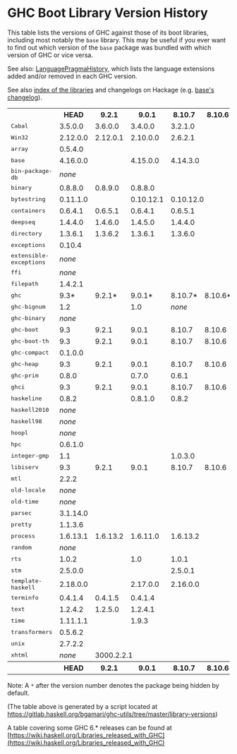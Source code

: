 # GHC Boot Library Version History


This table lists the versions of GHC against those of its boot libraries, including most notably the `base` library.  This may be useful if you ever want to find out which version of the `base` package was bundled with which version of GHC or vice versa.



See also: [LanguagePragmaHistory](language-pragma-history), which lists the language extensions added and/or removed in each GHC version.

See also [index of the libraries](https://downloads.haskell.org/~ghc/latest/docs/html/libraries/index.html) and changelogs on Hackage (e.g. [base's changelog](http://hackage.haskell.org/package/base/changelog)).

<table>
<tr><th> </th> <th><b>HEAD</b></th> <th><b>9.2.1</b></th> <th><b>9.0.1</b></th> <th><b>8.10.7</b></th> <th><b>8.10.6</b></th> <th><b>8.10.5</b></th> <th><b>8.10.4</b></th> <th><b>8.10.3</b></th> <th><b>8.10.2</b></th> <th><b>8.10.1</b></th> <th><b>8.8.4</b></th> <th><b>8.8.3</b></th> <th><b>8.8.2</b></th> <th><b>8.8.1</b></th> <th><b>8.6.5</b></th> <th><b>8.6.4</b></th> <th><b>8.6.3</b></th> <th><b>8.6.2</b></th> <th><b>8.6.1</b></th> <th><b>8.4.4</b></th> <th><b>8.4.3</b></th> <th><b>8.4.2</b></th> <th><b>8.4.1</b></th> <th><b>8.2.2</b></th> <th><b>8.2.1</b></th> <th><b>8.0.2</b></th> <th><b>8.0.1</b></th> <th><b>7.10.3</b></th> <th><b>7.10.2</b></th> <th><b>7.10.1</b></th> <th><b>7.8.4</b></th> <th><b>7.8.3</b></th> <th><b>7.8.2</b></th> <th><b>7.8.1</b></th> <th><b>7.6.3</b></th> <th><b>7.6.2</b></th> <th><b>7.6.1</b></th> <th><b>7.4.2</b></th> <th><b>7.4.1</b></th> <th><b>7.2.2</b></th> <th><b>7.2.1</b></th> <th><b>7.0.4</b></th> <th><b>7.0.3</b></th> <th><b>7.0.2</b></th> <th><b>7.0.1</b></th></tr>
<tr><td><tt>Cabal</tt></td> <td>3.5.0.0</td> <td>3.6.0.0</td> <td>3.4.0.0</td> <td colspan="5">3.2.1.0</td> <td colspan="2">3.2.0.0</td> <td colspan="3">3.0.1.0</td> <td>3.0.0.0</td> <td colspan="5">2.4.0.1</td> <td colspan="3">2.2.0.1</td> <td>2.2.0.0</td> <td>2.0.1.0</td> <td>2.0.0.2</td> <td>1.24.2.0</td> <td>1.24.0.0</td> <td>1.22.5.0</td> <td>1.22.4.0</td> <td>1.22.2.0</td> <td>1.18.1.5</td> <td colspan="3">1.18.1.3</td> <td colspan="3">1.16.0</td> <td colspan="2">1.14.0</td> <td colspan="2">1.12.0</td> <td>1.10.2.0</td> <td colspan="2">1.10.1.0</td> <td>1.10.0.0</td> </tr>
<tr><td><tt>Win32</tt></td> <td>2.12.0.0</td> <td>2.12.0.1</td> <td>2.10.0.0</td> <td colspan="2">2.6.2.1</td> <td colspan="18">2.6.1.0</td> <td colspan="2">2.5.4.1</td> <td colspan="2">2.3.1.1</td> <td colspan="3">2.3.1.0</td> <td colspan="4">2.3.0.2</td> <td colspan="3">2.3.0.0</td> <td colspan="2">2.2.2.0</td> <td colspan="2">2.2.1.0</td> <td colspan="4">2.2.0.2</td> </tr>
<tr><td><tt>array</tt></td> <td colspan="14">0.5.4.0</td> <td colspan="4">0.5.3.0</td> <td colspan="7">0.5.2.0</td> <td colspan="2">0.5.1.1</td> <td colspan="3">0.5.1.0</td> <td colspan="4">0.5.0.0</td> <td colspan="3">0.4.0.1</td> <td colspan="2">0.4.0.0</td> <td colspan="2">0.3.0.3</td> <td colspan="4">0.3.0.2</td> </tr>
<tr><td><tt>base</tt></td> <td colspan="2">4.16.0.0</td> <td>4.15.0.0</td> <td colspan="2">4.14.3.0</td> <td>4.14.2.0</td> <td colspan="3">4.14.1.0</td> <td>4.14.0.0</td> <td colspan="4">4.13.0.0</td> <td colspan="5">4.12.0.0</td> <td colspan="3">4.11.1.0</td> <td>4.11.0.0</td> <td>4.10.1.0</td> <td>4.10.0.0</td> <td>4.9.1.0</td> <td>4.9.0.0</td> <td>4.8.2.0</td> <td>4.8.1.0</td> <td>4.8.0.0</td> <td>4.7.0.2</td> <td>4.7.0.1</td> <td colspan="2">4.7.0.0</td> <td colspan="2">4.6.0.1</td> <td>4.6.0.0</td> <td>4.5.1.0</td> <td>4.5.0.0</td> <td>4.4.1.0</td> <td>4.4.0.0</td> <td colspan="3">4.3.1.0</td> <td>4.3.0.0</td> </tr>
<tr><td><tt>bin-package-db</tt></td> <td colspan="27"><i>none</i></td> <td colspan="18">0.0.0.0</td> </tr>
<tr><td><tt>binary</tt></td> <td>0.8.8.0</td> <td>0.8.9.0</td> <td colspan="8">0.8.8.0</td> <td colspan="4">0.8.7.0</td> <td colspan="5">0.8.6.0</td> <td colspan="6">0.8.5.1</td> <td colspan="2">0.8.3.0</td> <td colspan="2">0.7.5.0</td> <td>0.7.3.0</td> <td colspan="4">0.7.1.0</td> <td colspan="3">0.5.1.1</td> <td colspan="2">0.5.1.0</td> <td colspan="2">0.5.0.2*</td> <td colspan="4"><i>none</i></td> </tr>
<tr><td><tt>bytestring</tt></td> <td colspan="2">0.11.1.0</td> <td>0.10.12.1</td> <td colspan="5">0.10.12.0</td> <td colspan="2">0.10.10.0</td> <td>0.10.10.1</td> <td colspan="2">0.10.10.0</td> <td>0.10.9.0</td> <td colspan="11">0.10.8.2</td> <td colspan="2">0.10.8.1</td> <td colspan="3">0.10.6.0</td> <td colspan="4">0.10.4.0</td> <td colspan="2">0.10.0.2</td> <td>0.10.0.0</td> <td colspan="2">0.9.2.1</td> <td colspan="2">0.9.2.0</td> <td colspan="3">0.9.1.10</td> <td>0.9.1.8</td> </tr>
<tr><td><tt>containers</tt></td> <td>0.6.4.1</td> <td>0.6.5.1</td> <td>0.6.4.1</td> <td colspan="2">0.6.5.1</td> <td>0.6.4.1</td> <td colspan="8">0.6.2.1</td> <td colspan="5">0.6.0.1</td> <td colspan="4">0.5.11.0</td> <td colspan="2">0.5.10.2</td> <td colspan="2">0.5.7.1</td> <td colspan="3">0.5.6.2</td> <td colspan="4">0.5.5.1</td> <td colspan="3">0.5.0.0</td> <td colspan="2">0.4.2.1</td> <td colspan="2">0.4.1.0</td> <td colspan="4">0.4.0.0</td> </tr>
<tr><td><tt>deepseq</tt></td> <td>1.4.4.0</td> <td>1.4.6.0</td> <td>1.4.5.0</td> <td colspan="16">1.4.4.0</td> <td colspan="6">1.4.3.0</td> <td colspan="2">1.4.2.0</td> <td colspan="3">1.4.1.1</td> <td colspan="4">1.3.0.2</td> <td colspan="3">1.3.0.1</td> <td colspan="2">1.3.0.0</td> <td colspan="6"><i>none</i></td> </tr>
<tr><td><tt>directory</tt></td> <td>1.3.6.1</td> <td>1.3.6.2</td> <td>1.3.6.1</td> <td colspan="9">1.3.6.0</td> <td>1.3.4.0</td> <td>1.3.3.2</td> <td colspan="5">1.3.3.0</td> <td colspan="4">1.3.1.5</td> <td colspan="2">1.3.0.2</td> <td>1.3.0.0</td> <td>1.2.6.2</td> <td colspan="3">1.2.2.0</td> <td colspan="4">1.2.1.0</td> <td colspan="2">1.2.0.1</td> <td>1.2.0.0</td> <td colspan="2">1.1.0.2</td> <td colspan="2">1.1.0.1</td> <td colspan="4">1.1.0.0</td> </tr>
<tr><td><tt>exceptions</tt></td> <td colspan="10">0.10.4</td> <td colspan="35"><i>none</i></td> </tr>
<tr><td><tt>extensible-exceptions</tt></td> <td colspan="37"><i>none</i></td> <td colspan="2">0.1.1.4</td> <td colspan="2">0.1.1.3</td> <td colspan="4">0.1.1.2</td> </tr>
<tr><td><tt>ffi</tt></td> <td colspan="39"><i>none</i></td> <td colspan="6">1.0</td> </tr>
<tr><td><tt>filepath</tt></td> <td colspan="19">1.4.2.1</td> <td colspan="4">1.4.2</td> <td colspan="2">1.4.1.2</td> <td>1.4.1.1</td> <td>1.4.1.0</td> <td colspan="3">1.4.0.0</td> <td colspan="4">1.3.0.2</td> <td colspan="3">1.3.0.1</td> <td colspan="2">1.3.0.0</td> <td colspan="2">1.2.0.1</td> <td colspan="4">1.2.0.0</td> </tr>
<tr><td><tt>ghc</tt></td> <td>9.3*</td> <td>9.2.1*</td> <td>9.0.1*</td> <td>8.10.7*</td> <td>8.10.6*</td> <td>8.10.5*</td> <td>8.10.4*</td> <td>8.10.3*</td> <td>8.10.2*</td> <td>8.10.1*</td> <td>8.8.4*</td> <td>8.8.3*</td> <td>8.8.2*</td> <td>8.8.1*</td> <td>8.6.5*</td> <td>8.6.4*</td> <td>8.6.3</td> <td>8.6.2*</td> <td>8.6.1*</td> <td>8.4.4*</td> <td>8.4.3*</td> <td>8.4.2*</td> <td>8.4.1*</td> <td>8.2.2*</td> <td>8.2.1*</td> <td>8.0.2</td> <td>8.0.1*</td> <td>7.10.3*</td> <td>7.10.2*</td> <td>7.10.1*</td> <td>7.8.4*</td> <td>7.8.3*</td> <td>7.8.2*</td> <td>7.8.1*</td> <td>7.6.3*</td> <td>7.6.2*</td> <td>7.6.1*</td> <td>7.4.2*</td> <td>7.4.1*</td> <td>7.2.2*</td> <td>7.2.1*</td> <td>7.0.4*</td> <td>7.0.3*</td> <td>7.0.2*</td> <td>7.0.1*</td> </tr>
<tr><td><tt>ghc-bignum</tt></td> <td colspan="2">1.2</td> <td>1.0</td> <td colspan="42"><i>none</i></td> </tr>
<tr><td><tt>ghc-binary</tt></td> <td colspan="41"><i>none</i></td> <td colspan="4">0.5.0.2*</td> </tr>
<tr><td><tt>ghc-boot</tt></td> <td>9.3</td> <td>9.2.1</td> <td>9.0.1</td> <td>8.10.7</td> <td>8.10.6</td> <td>8.10.5</td> <td>8.10.4</td> <td>8.10.3</td> <td>8.10.2</td> <td>8.10.1</td> <td>8.8.4</td> <td>8.8.3</td> <td>8.8.2</td> <td>8.8.1</td> <td>8.6.5</td> <td>8.6.4</td> <td>8.6.3</td> <td>8.6.2</td> <td>8.6.1</td> <td>8.4.4</td> <td>8.4.3</td> <td>8.4.2</td> <td>8.4.1</td> <td>8.2.2</td> <td>8.2.1</td> <td>8.0.2</td> <td>8.0.1</td> <td colspan="18"><i>none</i></td> </tr>
<tr><td><tt>ghc-boot-th</tt></td> <td>9.3</td> <td>9.2.1</td> <td>9.0.1</td> <td>8.10.7</td> <td>8.10.6</td> <td>8.10.5</td> <td>8.10.4</td> <td>8.10.3</td> <td>8.10.2</td> <td>8.10.1</td> <td>8.8.4</td> <td>8.8.3</td> <td>8.8.2</td> <td>8.8.1</td> <td>8.6.5</td> <td>8.6.4</td> <td>8.6.3</td> <td>8.6.2</td> <td>8.6.1</td> <td>8.4.4</td> <td>8.4.3</td> <td>8.4.2</td> <td>8.4.1</td> <td>8.2.2</td> <td>8.2.1</td> <td>8.0.2</td> <td>8.0.1</td> <td colspan="18"><i>none</i></td> </tr>
<tr><td><tt>ghc-compact</tt></td> <td colspan="25">0.1.0.0</td> <td colspan="20"><i>none</i></td> </tr>
<tr><td><tt>ghc-heap</tt></td> <td>9.3</td> <td>9.2.1</td> <td>9.0.1</td> <td>8.10.7</td> <td>8.10.6</td> <td>8.10.5</td> <td>8.10.4</td> <td>8.10.3</td> <td>8.10.2</td> <td>8.10.1</td> <td>8.8.4</td> <td>8.8.3</td> <td>8.8.2</td> <td>8.8.1</td> <td>8.6.5</td> <td>8.6.4</td> <td>8.6.3</td> <td>8.6.2</td> <td>8.6.1</td> <td colspan="26"><i>none</i></td> </tr>
<tr><td><tt>ghc-prim</tt></td> <td colspan="2">0.8.0</td> <td>0.7.0</td> <td colspan="7">0.6.1</td> <td colspan="9">0.5.3</td> <td colspan="4">0.5.2.0</td> <td colspan="2">0.5.1.0</td> <td colspan="2">0.5.0.0</td> <td colspan="3">0.4.0.0</td> <td colspan="4">0.3.1.0</td> <td colspan="3">0.3.0.0</td> <td colspan="8">0.2.0.0</td> </tr>
<tr><td><tt>ghci</tt></td> <td>9.3</td> <td>9.2.1</td> <td>9.0.1</td> <td>8.10.7</td> <td>8.10.6</td> <td>8.10.5</td> <td>8.10.4</td> <td>8.10.3</td> <td>8.10.2</td> <td>8.10.1</td> <td>8.8.4</td> <td>8.8.3</td> <td>8.8.2</td> <td>8.8.1</td> <td>8.6.5</td> <td>8.6.4</td> <td>8.6.3</td> <td>8.6.2</td> <td>8.6.1</td> <td>8.4.4</td> <td>8.4.3</td> <td>8.4.2</td> <td>8.4.1</td> <td>8.2.2</td> <td>8.2.1</td> <td>8.0.2</td> <td>8.0.1</td> <td colspan="18"><i>none</i></td> </tr>
<tr><td><tt>haskeline</tt></td> <td colspan="2">0.8.2</td> <td>0.8.1.0</td> <td colspan="2">0.8.2</td> <td colspan="4">0.8.0.1</td> <td>0.8.0.0</td> <td colspan="4">0.7.5.0</td> <td colspan="5">0.7.4.3</td> <td colspan="4">0.7.4.2</td> <td colspan="2">0.7.4.0</td> <td>0.7.3.0</td> <td>0.7.2.3</td> <td colspan="3">0.7.2.1</td> <td colspan="2">0.7.1.2</td> <td colspan="13"><i>none</i></td> </tr>
<tr><td><tt>haskell2010</tt></td> <td colspan="30"><i>none</i></td> <td colspan="4">1.1.2.0*</td> <td colspan="3">1.1.1.0*</td> <td colspan="2">1.1.0.1*</td> <td colspan="2">1.1.0.0*</td> <td colspan="4">1.0.0.0*</td> </tr>
<tr><td><tt>haskell98</tt></td> <td colspan="30"><i>none</i></td> <td colspan="4">2.0.0.3*</td> <td colspan="3">2.0.0.2*</td> <td colspan="2">2.0.0.1*</td> <td colspan="2">2.0.0.0*</td> <td colspan="3">1.1.0.1</td> <td>1.1.0.0</td> </tr>
<tr><td><tt>hoopl</tt></td> <td colspan="23"><i>none</i></td> <td colspan="2">3.10.2.2</td> <td colspan="2">3.10.2.1</td> <td colspan="3">3.10.0.2</td> <td colspan="4">3.10.0.1</td> <td colspan="3">3.9.0.0</td> <td colspan="2">3.8.7.3</td> <td colspan="2">3.8.7.1</td> <td colspan="4"><i>none</i></td> </tr>
<tr><td><tt>hpc</tt></td> <td colspan="10">0.6.1.0</td> <td colspan="17">0.6.0.3</td> <td colspan="3">0.6.0.2</td> <td colspan="4">0.6.0.1</td> <td colspan="3">0.6.0.0</td> <td colspan="2">0.5.1.1</td> <td colspan="2">0.5.1.0</td> <td colspan="4">0.5.0.6</td> </tr>
<tr><td><tt>integer-gmp</tt></td> <td colspan="3">1.1</td> <td colspan="7">1.0.3.0</td> <td colspan="12">1.0.2.0</td> <td colspan="3">1.0.1.0</td> <td colspan="2">1.0.0.1</td> <td colspan="3">1.0.0.0</td> <td colspan="4">0.5.1.0</td> <td colspan="3">0.5.0.0</td> <td colspan="2">0.4.0.0</td> <td colspan="2">0.3.0.0</td> <td colspan="3">0.2.0.3</td> <td>0.2.0.2</td> </tr>
<tr><td><tt>libiserv</tt></td> <td>9.3</td> <td>9.2.1</td> <td>9.0.1</td> <td>8.10.7</td> <td>8.10.6</td> <td>8.10.5</td> <td>8.10.4</td> <td>8.10.3</td> <td>8.10.2</td> <td>8.10.1</td> <td>8.8.4</td> <td>8.8.3</td> <td>8.8.2</td> <td>8.8.1</td> <td colspan="3">8.6.3</td> <td colspan="2">8.6.1</td> <td colspan="26"><i>none</i></td> </tr>
<tr><td><tt>mtl</tt></td> <td colspan="23">2.2.2</td> <td colspan="22"><i>none</i></td> </tr>
<tr><td><tt>old-locale</tt></td> <td colspan="30"><i>none</i></td> <td colspan="4">1.0.0.6</td> <td colspan="3">1.0.0.5</td> <td colspan="2">1.0.0.4</td> <td colspan="2">1.0.0.3</td> <td colspan="4">1.0.0.2</td> </tr>
<tr><td><tt>old-time</tt></td> <td colspan="30"><i>none</i></td> <td colspan="4">1.1.0.2</td> <td colspan="3">1.1.0.1</td> <td colspan="2">1.1.0.0</td> <td colspan="2">1.0.0.7</td> <td colspan="4">1.0.0.6</td> </tr>
<tr><td><tt>parsec</tt></td> <td colspan="14">3.1.14.0</td> <td colspan="9">3.1.13.0</td> <td colspan="22"><i>none</i></td> </tr>
<tr><td><tt>pretty</tt></td> <td colspan="23">1.1.3.6</td> <td colspan="4">1.1.3.3</td> <td colspan="3">1.1.2.0</td> <td colspan="4">1.1.1.1</td> <td colspan="5">1.1.1.0</td> <td colspan="2">1.1.0.0</td> <td colspan="4">1.0.1.2</td> </tr>
<tr><td><tt>process</tt></td> <td>1.6.13.1</td> <td>1.6.13.2</td> <td>1.6.11.0</td> <td colspan="2">1.6.13.2</td> <td colspan="4">1.6.9.0</td> <td>1.6.8.2</td> <td>1.6.9.0</td> <td>1.6.8.0</td> <td>1.6.7.0</td> <td>1.6.5.1</td> <td colspan="2">1.6.5.0</td> <td colspan="7">1.6.3.0</td> <td colspan="2">1.6.1.0</td> <td>1.4.3.0</td> <td>1.4.2.0</td> <td colspan="3">1.2.3.0</td> <td colspan="4">1.2.0.0</td> <td colspan="3">1.1.0.2</td> <td colspan="2">1.1.0.1</td> <td colspan="2">1.1.0.0</td> <td colspan="3">1.0.1.5</td> <td>1.0.1.4</td> </tr>
<tr><td><tt>random</tt></td> <td colspan="21"><i>none</i></td> <td>1.1</td> <td><i>none</i></td> <td>1.1</td> <td colspan="17"><i>none</i></td> <td colspan="4">1.0.0.3</td> </tr>
<tr><td><tt>rts</tt></td> <td colspan="2">1.0.2</td> <td>1.0</td> <td colspan="3">1.0.1</td> <td colspan="39">1.0</td> </tr>
<tr><td><tt>stm</tt></td> <td colspan="3">2.5.0.0</td> <td colspan="3">2.5.0.1</td> <td colspan="13">2.5.0.0</td> <td>2.4.5.1</td> <td colspan="3">2.4.5.0</td> <td colspan="22"><i>none</i></td> </tr>
<tr><td><tt>template-haskell</tt></td> <td colspan="2">2.18.0.0</td> <td>2.17.0.0</td> <td colspan="7">2.16.0.0</td> <td colspan="4">2.15.0.0</td> <td colspan="5">2.14.0.0</td> <td colspan="4">2.13.0.0</td> <td colspan="2">2.12.0.0</td> <td>2.11.1.0</td> <td>2.11.0.0</td> <td colspan="3">2.10.0.0</td> <td colspan="4">2.9.0.0</td> <td colspan="3">2.8.0.0</td> <td colspan="2">2.7.0.0</td> <td colspan="2">2.6.0.0</td> <td colspan="4">2.5.0.0</td> </tr>
<tr><td><tt>terminfo</tt></td> <td>0.4.1.4</td> <td>0.4.1.5</td> <td colspan="12">0.4.1.4</td> <td colspan="5">0.4.1.2</td> <td colspan="4">0.4.1.1</td> <td colspan="2">0.4.1.0</td> <td colspan="2">0.4.0.2</td> <td colspan="3">0.4.0.1</td> <td colspan="2">0.4.0.0</td> <td colspan="13"><i>none</i></td> </tr>
<tr><td><tt>text</tt></td> <td>1.2.4.2</td> <td>1.2.5.0</td> <td colspan="6">1.2.4.1</td> <td colspan="2">1.2.3.2</td> <td colspan="4">1.2.4.0</td> <td colspan="6">1.2.3.1</td> <td colspan="3">1.2.3.0</td> <td colspan="22"><i>none</i></td> </tr>
<tr><td><tt>time</tt></td> <td colspan="2">1.11.1.1</td> <td colspan="12">1.9.3</td> <td colspan="11">1.8.0.2</td> <td colspan="2">1.6.0.1</td> <td colspan="3">1.5.0.1</td> <td colspan="4">1.4.2</td> <td colspan="3">1.4.0.1</td> <td colspan="2">1.4</td> <td colspan="2">1.2.0.5</td> <td colspan="4">1.2.0.3</td> </tr>
<tr><td><tt>transformers</tt></td> <td colspan="16">0.5.6.2</td> <td colspan="7">0.5.5.0</td> <td colspan="4">0.5.2.0</td> <td colspan="3">0.4.2.0</td> <td colspan="4">0.3.0.0</td> <td colspan="11"><i>none</i></td> </tr>
<tr><td><tt>unix</tt></td> <td colspan="25">2.7.2.2</td> <td>2.7.2.1</td> <td>2.7.2.0</td> <td colspan="3">2.7.1.0</td> <td colspan="4">2.7.0.1</td> <td colspan="2">2.6.0.1</td> <td>2.6.0.0</td> <td>2.5.1.1</td> <td>2.5.1.0</td> <td colspan="2">2.5.0.0</td> <td colspan="3">2.4.2.0</td> <td>2.4.1.0</td> </tr>
<tr><td><tt>xhtml</tt></td> <td><i>none</i></td> <td colspan="21">3000.2.2.1</td> <td colspan="3">3000.2.2</td> <td colspan="7">3000.2.1</td> <td colspan="13"><i>none</i></td> </tr>
<tr><th> </th> <th><b>HEAD</b></th> <th><b>9.2.1</b></th> <th><b>9.0.1</b></th> <th><b>8.10.7</b></th> <th><b>8.10.6</b></th> <th><b>8.10.5</b></th> <th><b>8.10.4</b></th> <th><b>8.10.3</b></th> <th><b>8.10.2</b></th> <th><b>8.10.1</b></th> <th><b>8.8.4</b></th> <th><b>8.8.3</b></th> <th><b>8.8.2</b></th> <th><b>8.8.1</b></th> <th><b>8.6.5</b></th> <th><b>8.6.4</b></th> <th><b>8.6.3</b></th> <th><b>8.6.2</b></th> <th><b>8.6.1</b></th> <th><b>8.4.4</b></th> <th><b>8.4.3</b></th> <th><b>8.4.2</b></th> <th><b>8.4.1</b></th> <th><b>8.2.2</b></th> <th><b>8.2.1</b></th> <th><b>8.0.2</b></th> <th><b>8.0.1</b></th> <th><b>7.10.3</b></th> <th><b>7.10.2</b></th> <th><b>7.10.1</b></th> <th><b>7.8.4</b></th> <th><b>7.8.3</b></th> <th><b>7.8.2</b></th> <th><b>7.8.1</b></th> <th><b>7.6.3</b></th> <th><b>7.6.2</b></th> <th><b>7.6.1</b></th> <th><b>7.4.2</b></th> <th><b>7.4.1</b></th> <th><b>7.2.2</b></th> <th><b>7.2.1</b></th> <th><b>7.0.4</b></th> <th><b>7.0.3</b></th> <th><b>7.0.2</b></th> <th><b>7.0.1</b></th></tr>
</table>

Note: A `*` after the version number denotes the package being hidden by default.

(The table above is generated by a script located at https://gitlab.haskell.org/bgamari/ghc-utils/tree/master/library-versions)

A table covering some GHC 6.\* releases can be found at [https://wiki.haskell.org/Libraries_released_with_GHC](https://wiki.haskell.org/Libraries_released_with_GHC)